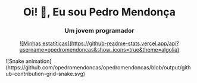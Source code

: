 <h1 align="center">Oi! 👋, Eu sou Pedro Mendonça</h1>
<h3 align="center">Um jovem programador</h3>

<p align="center">
<a href="https://github.com/opedromendoncas">
![Minhas estatíticas](https://github-readme-stats.vercel.app/api?username=opedromendoncas&show_icons=true&theme=algolia)
</a>
</p>
![Snake animation](https://github.com/opedromendoncas/opedromendoncas/blob/output/github-contribution-grid-snake.svg)

